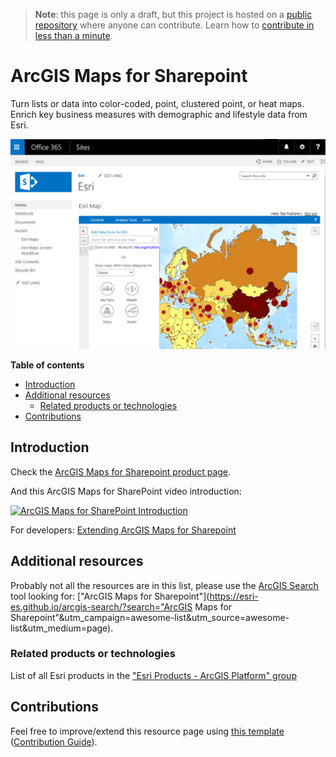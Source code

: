 > **Note**: this page is only a draft, but this project is hosted on a [public repository](https://github.com/hhkaos/awesome-arcgis) where anyone can contribute. Learn how to [contribute in less than a minute](https://github.com/hhkaos/awesome-arcgis/blob/master/CONTRIBUTING.md#contributions).

# ArcGIS Maps for Sharepoint

Turn lists or data into color-coded, point, clustered point, or heat maps. Enrich key business measures with demographic and lifestyle data from Esri.

![ArcGIS Maps for Sharepoint Screenshot](../product-thumbnails/arcgis-maps-for-sharepoint.png)

<!-- START doctoc generated TOC please keep comment here to allow auto update -->
<!-- DON'T EDIT THIS SECTION, INSTEAD RE-RUN doctoc TO UPDATE -->
**Table of contents**

- [Introduction](#introduction)
- [Additional resources](#additional-resources)
  - [Related products or technologies](#related-products)
- [Contributions](#contributions)

<!-- END doctoc generated TOC please keep comment here to allow auto update -->

## Introduction

Check the [ArcGIS Maps for Sharepoint product page](http://www.esri.com/software/maps-for-sharepoint).

And this ArcGIS Maps for SharePoint video introduction:

[![ArcGIS Maps for SharePoint Introduction](https://i.ytimg.com/vi/W-FOH2cjW4s/hqdefault.jpg)](https://www.youtube.com/watch?v=W-FOH2cjW4s)

For developers: [Extending ArcGIS Maps for Sharepoint](https://www.youtube.com/watch?v=Vec4KjX9W78)

## Additional resources

Probably not all the resources are in this list, please use the [ArcGIS Search](https://esri-es.github.io/arcgis-search/) tool looking for: ["ArcGIS Maps for Sharepoint"](https://esri-es.github.io/arcgis-search/?search="ArcGIS Maps for Sharepoint"&utm_campaign=awesome-list&utm_source=awesome-list&utm_medium=page).

### Related products or technologies

List of all Esri products in the ["Esri Products - ArcGIS Platform" group](https://awesome-arcgis.maps.arcgis.com/home/group.html?id=663480a878724c42aef09a523a8d5139&view=list&start=1&num=20#content)

## Contributions

Feel free to improve/extend this resource page using [this template](https://github.com/hhkaos/awesome-arcgis/blob/master/templates/PRODUCT_PAGE_TEMPLATE.md) ([Contribution Guide](https://github.com/hhkaos/awesome-arcgis/blob/master/CONTRIBUTING.md)).
